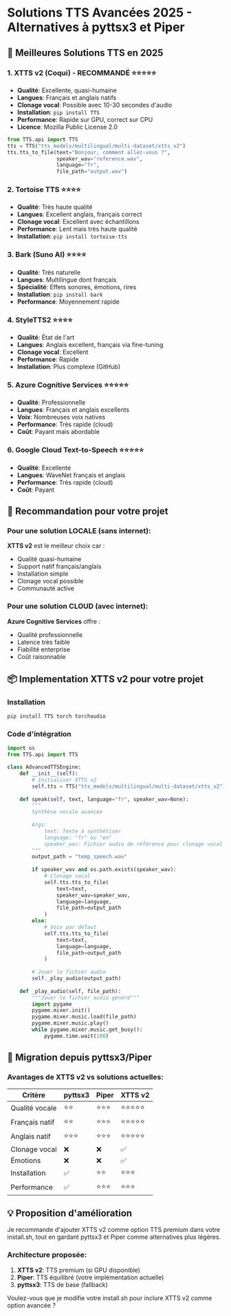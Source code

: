 # Solutions TTS Avancées 2025 - Alternatives à pyttsx3 et Piper

## 🎯 Meilleures Solutions TTS en 2025

### 1. **XTTS v2 (Coqui) - RECOMMANDÉ** ⭐⭐⭐⭐⭐
- **Qualité**: Excellente, quasi-humaine
- **Langues**: Français et anglais natifs
- **Clonage vocal**: Possible avec 10-30 secondes d'audio
- **Installation**: `pip install TTS`
- **Performance**: Rapide sur GPU, correct sur CPU
- **Licence**: Mozilla Public License 2.0

```python
from TTS.api import TTS
tts = TTS("tts_models/multilingual/multi-dataset/xtts_v2")
tts.tts_to_file(text="Bonjour, comment allez-vous ?", 
                speaker_wav="reference.wav", 
                language="fr", 
                file_path="output.wav")
```

### 2. **Tortoise TTS** ⭐⭐⭐⭐
- **Qualité**: Très haute qualité
- **Langues**: Excellent anglais, français correct
- **Clonage vocal**: Excellent avec échantillons
- **Performance**: Lent mais très haute qualité
- **Installation**: `pip install tortoise-tts`

### 3. **Bark (Suno AI)** ⭐⭐⭐⭐
- **Qualité**: Très naturelle
- **Langues**: Multilingue dont français
- **Spécialité**: Effets sonores, émotions, rires
- **Installation**: `pip install bark`
- **Performance**: Moyennement rapide

### 4. **StyleTTS2** ⭐⭐⭐⭐
- **Qualité**: État de l'art
- **Langues**: Anglais excellent, français via fine-tuning
- **Clonage vocal**: Excellent
- **Performance**: Rapide
- **Installation**: Plus complexe (GitHub)

### 5. **Azure Cognitive Services** ⭐⭐⭐⭐⭐
- **Qualité**: Professionnelle
- **Langues**: Français et anglais excellents
- **Voix**: Nombreuses voix natives
- **Performance**: Très rapide (cloud)
- **Coût**: Payant mais abordable

### 6. **Google Cloud Text-to-Speech** ⭐⭐⭐⭐⭐
- **Qualité**: Excellente
- **Langues**: WaveNet français et anglais
- **Performance**: Très rapide (cloud)
- **Coût**: Payant

## 🚀 Recommandation pour votre projet

### Pour une solution LOCALE (sans internet):
**XTTS v2** est le meilleur choix car :
- Qualité quasi-humaine
- Support natif français/anglais
- Installation simple
- Clonage vocal possible
- Communauté active

### Pour une solution CLOUD (avec internet):
**Azure Cognitive Services** offre :
- Qualité professionnelle
- Latence très faible
- Fiabilité enterprise
- Coût raisonnable

## 📦 Implementation XTTS v2 pour votre projet

### Installation
```bash
pip install TTS torch torchaudio
```

### Code d'intégration
```python
import os
from TTS.api import TTS

class AdvancedTTSEngine:
    def __init__(self):
        # Initialiser XTTS v2
        self.tts = TTS("tts_models/multilingual/multi-dataset/xtts_v2")
        
    def speak(self, text, language="fr", speaker_wav=None):
        """
        Synthèse vocale avancée
        
        Args:
            text: Texte à synthétiser
            language: "fr" ou "en"
            speaker_wav: Fichier audio de référence pour clonage vocal
        """
        output_path = "temp_speech.wav"
        
        if speaker_wav and os.path.exists(speaker_wav):
            # Clonage vocal
            self.tts.tts_to_file(
                text=text,
                speaker_wav=speaker_wav,
                language=language,
                file_path=output_path
            )
        else:
            # Voix par défaut
            self.tts.tts_to_file(
                text=text,
                language=language,
                file_path=output_path
            )
        
        # Jouer le fichier audio
        self._play_audio(output_path)
    
    def _play_audio(self, file_path):
        """Jouer le fichier audio généré"""
        import pygame
        pygame.mixer.init()
        pygame.mixer.music.load(file_path)
        pygame.mixer.music.play()
        while pygame.mixer.music.get_busy():
            pygame.time.wait(100)
```

## 🔄 Migration depuis pyttsx3/Piper

### Avantages de XTTS v2 vs solutions actuelles:

| Critère | pyttsx3 | Piper | XTTS v2 |
|---------|---------|-------|---------|
| Qualité vocale | ⭐⭐ | ⭐⭐⭐ | ⭐⭐⭐⭐⭐ |
| Français natif | ⭐⭐ | ⭐⭐⭐ | ⭐⭐⭐⭐⭐ |
| Anglais natif | ⭐⭐⭐ | ⭐⭐⭐ | ⭐⭐⭐⭐⭐ |
| Clonage vocal | ❌ | ❌ | ✅ |
| Émotions | ❌ | ❌ | ✅ |
| Installation | ✅ | ⭐⭐ | ⭐⭐⭐ |
| Performance | ✅ | ⭐⭐⭐ | ⭐⭐⭐ |

## 💡 Proposition d'amélioration

Je recommande d'ajouter XTTS v2 comme option TTS premium dans votre install.sh, tout en gardant pyttsx3 et Piper comme alternatives plus légères.

### Architecture proposée:
1. **XTTS v2**: TTS premium (si GPU disponible)
2. **Piper**: TTS équilibré (votre implémentation actuelle)
3. **pyttsx3**: TTS de base (fallback)

Voulez-vous que je modifie votre install.sh pour inclure XTTS v2 comme option avancée ?
